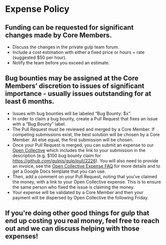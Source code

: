 # Expense Policy

## Funding can be requested for significant changes made by Core Members.
* Discuss the changes in the private gulp team forum.
* Include a cost estimation with either a fixed price or hours + rate (suggested $50 per hour).
* Notify the team before you exceed an estimate.

## Bug bounties may be assigned at the Core Members’ discretion to issues of significant importance - usually issues outstanding for at least 6 months.
* Issues with bug bounties will be labeled “Bug Bounty: $x”.
* In order to claim a bug bounty, create a Pull Request that fixes an issue with a “Bug Bounty” label.
* The Pull Request must be reviewed and merged by a Core Member. If competing submissions exist, the best solution will be chosen by a Core Member. All else equal, the first submission will be chosen.
* Once your Pull Request is merged, you can submit an expense to our [Open Collective](https://opencollective.com/gulpjs/expenses/new) which includes the link to your submission in the description (e.g. $100 bug bounty claim for https://github.com/gulpjs/gulp/pull/2226). You will also need to provide an invoice, see the [Open Collective Expense FAQ](https://opencollective.com/faq/expenses) for more details and to get a Google Docs template that you can use.
* Then, add a comment on your Pull Request, noting that you’ve claimed the money, with a link to your Open Collective expense. This is to ensure the same person who fixed the issue is claiming the money.
* Your expense will be validated by a Core Member and then your payment will be dispersed by Open Collective the following Friday.

## If you're doing other good things for gulp that end up costing you real money, feel free to reach out and we can discuss helping with those expenses!

